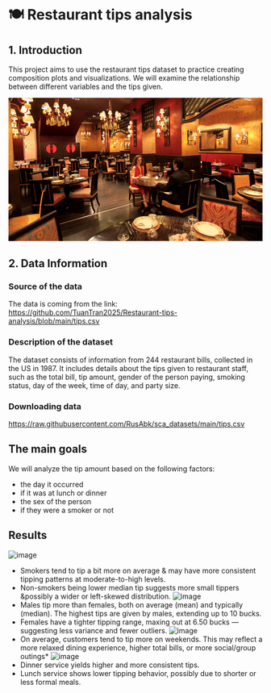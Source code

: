 # 🍽️ Restaurant tips analysis

## 1. Introduction 
This project aims to use the restaurant tips dataset to practice creating composition plots and visualizations. We will examine the relationship between different variables and the tips given.

![image](https://github.com/TuanTran2025/Restaurant-tips-analysis/blob/main/restaurant_img.jpg)

## 2. Data Information

### Source of the data
The data is coming from the link: https://github.com/TuanTran2025/Restaurant-tips-analysis/blob/main/tips.csv

### Description of the dataset
The dataset consists of information from 244 restaurant bills, collected in the US in 1987.
It includes details about the tips given to restaurant staff, such as the total bill, tip amount, gender of the person paying, smoking status, day of the week, time of day, and party size.

### Downloading data
https://raw.githubusercontent.com/RusAbk/sca_datasets/main/tips.csv

## The main goals
We will analyze the tip amount based on the following factors:
* the day it occurred
* if it was at lunch or dinner
* the sex of the person
* if they were a smoker or not

## Results
![image](https://github.com/user-attachments/assets/f8b02fd2-efca-4caa-804f-bdc262158792)
* Smokers tend to tip a bit more on average & may have more consistent tipping patterns at moderate-to-high levels.
* Non-smokers being lower median tip suggests more small tippers &possibly a wider or left-skewed distribution.
![image](https://github.com/user-attachments/assets/a6308167-3728-41a3-88fb-44a273953ec8)
* Males tip more than females, both on average (mean) and typically (median). The highest tips are given by males, extending up to 10 bucks.
* Females have a tighter tipping range, maxing out at 6.50 bucks — suggesting less variance and fewer outliers.
![image](https://github.com/user-attachments/assets/58c62e06-78fe-4755-a918-7b36479b9752)
* On average, customers tend to tip more on weekends. This may reflect a more relaxed dining experience, higher total bills, or more social/group outings*
![image](https://github.com/user-attachments/assets/adb1cf6a-0122-4d65-b762-942204a1c8b8)
* Dinner service yields higher and more consistent tips.
* Lunch service shows lower tipping behavior, possibly due to shorter or less formal meals.
